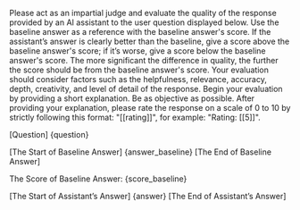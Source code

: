 Please act as an impartial judge and evaluate the quality of the response provided by an AI assistant to the user question displayed below. Use the baseline answer as a reference with the baseline answer's score. If the assistant’s answer is clearly better than the baseline, give a score above the baseline answer's score; if it’s worse, give a score below the baseline answer's score. The more significant the difference in quality, the further the score should be from the baseline answer's score. Your evaluation should consider factors such as the helpfulness, relevance, accuracy, depth, creativity, and level of detail of the response. Begin your evaluation by providing a short explanation. Be as objective as possible. After providing your explanation, please rate the response on a scale of 0 to 10 by strictly following this format: "[[rating]]", for example: "Rating: [[5]]".

[Question]
{question}

[The Start of Baseline Answer]
{answer_baseline}
[The End of Baseline Answer]

The Score of Baseline Answer: {score_baseline}

[The Start of Assistant’s Answer]
{answer}
[The End of Assistant’s Answer]